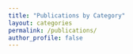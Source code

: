 ```yaml
---
title: "Publications by Category"
layout: categories
permalink: /publications/
author_profile: false
---
```

